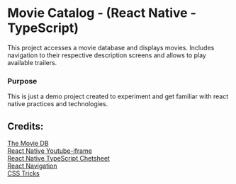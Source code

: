 # Movie Catalog - (React Native - TypeScript)
This project accesses a movie database and displays movies. Includes navigation to their respective description 
screens and allows to play available trailers.

### Purpose 
This is just a demo project created to experiment and get familiar with react native practices and technologies.

## Credits:
[The Movie DB](https://www.themoviedb.org/)  
[React Native Youtube-iframe](https://lonelycpp.github.io/react-native-youtube-iframe/)  
[React Native TypeScript Chetsheet](https://react-typescript-cheatsheet.netlify.app/)  
[React Navigation](https://reactnavigation.org/)  
[CSS Tricks](https://css-tricks.com/)  
